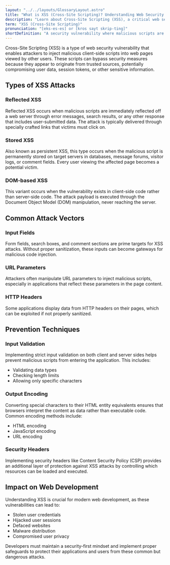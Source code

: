 ```yaml
---
layout: "../../layouts/GlossaryLayout.astro"
title: "What is XSS (Cross-Site Scripting)? Understanding Web Security Vulnerabilities"
description: "Learn about Cross-Site Scripting (XSS), a critical web security vulnerability that allows attackers to inject malicious scripts into websites viewed by other users."
term: "XSS (Cross-Site Scripting)"
pronunciation: "[eks-es-es] or [kros sayt skrip-ting]"
shortDefinition: "A security vulnerability where malicious scripts are injected into trusted websites, allowing attackers to steal data or manipulate user interactions."
---
```


Cross-Site Scripting (XSS) is a type of web security vulnerability that enables attackers to inject malicious client-side scripts into web pages viewed by other users. These scripts can bypass security measures because they appear to originate from trusted sources, potentially compromising user data, session tokens, or other sensitive information.

## Types of XSS Attacks

### Reflected XSS
Reflected XSS occurs when malicious scripts are immediately reflected off a web server through error messages, search results, or any other response that includes user-submitted data. The attack is typically delivered through specially crafted links that victims must click on.

### Stored XSS
Also known as persistent XSS, this type occurs when the malicious script is permanently stored on target servers in databases, message forums, visitor logs, or comment fields. Every user viewing the affected page becomes a potential victim.

### DOM-based XSS
This variant occurs when the vulnerability exists in client-side code rather than server-side code. The attack payload is executed through the Document Object Model (DOM) manipulation, never reaching the server.

## Common Attack Vectors

### Input Fields
Form fields, search boxes, and comment sections are prime targets for XSS attacks. Without proper sanitization, these inputs can become gateways for malicious code injection.

### URL Parameters
Attackers often manipulate URL parameters to inject malicious scripts, especially in applications that reflect these parameters in the page content.

### HTTP Headers
Some applications display data from HTTP headers on their pages, which can be exploited if not properly sanitized.

## Prevention Techniques

### Input Validation
Implementing strict input validation on both client and server sides helps prevent malicious scripts from entering the application. This includes:
- Validating data types
- Checking length limits
- Allowing only specific characters

### Output Encoding
Converting special characters to their HTML entity equivalents ensures that browsers interpret the content as data rather than executable code. Common encoding methods include:
- HTML encoding
- JavaScript encoding
- URL encoding

### Security Headers
Implementing security headers like Content Security Policy (CSP) provides an additional layer of protection against XSS attacks by controlling which resources can be loaded and executed.

## Impact on Web Development

Understanding XSS is crucial for modern web development, as these vulnerabilities can lead to:
- Stolen user credentials
- Hijacked user sessions
- Defaced websites
- Malware distribution
- Compromised user privacy

Developers must maintain a security-first mindset and implement proper safeguards to protect their applications and users from these common but dangerous attacks.